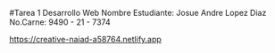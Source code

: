 #Tarea 1 Desarrollo Web
Nombre Estudiante: Josue Andre Lopez Diaz
No.Carne: 9490 - 21 - 7374 

https://creative-naiad-a58764.netlify.app